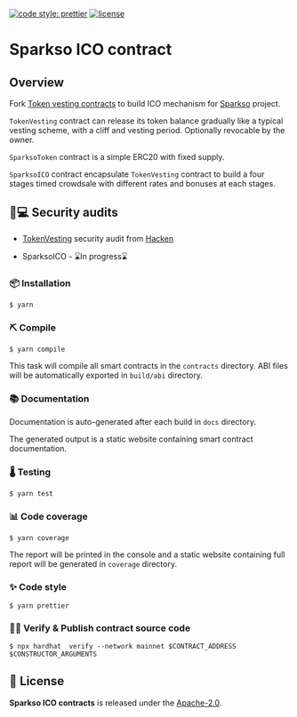 [![code style: prettier](https://img.shields.io/badge/code_style-prettier-ff69b4.svg)](https://github.com/prettier/prettier)
[![license](https://img.shields.io/badge/License-Apache%202.0-blue.svg)](https://opensource.org/licenses/Apache-2.0)

# Sparkso ICO contract

## Overview

Fork [Token vesting contracts](https://github.com/abdelhamidbakhta/token-vesting-contracts/) to build ICO mechanism for [Sparkso]() project.

`TokenVesting` contract can release its token balance gradually like a typical vesting scheme, with a cliff and vesting period.
Optionally revocable by the owner.

`SparksoToken` contract is a simple ERC20 with fixed supply.

`SparksoICO` contract encapsulate `TokenVesting` contract to build a four stages timed crowdsale with different rates and bonuses at each stages.

## 🔐💻 Security audits

- [TokenVesting](https://github.com/abdelhamidbakhta/token-vesting-contracts/blob/main/audits/hacken_audit_report.pdf) security audit from [Hacken](https://hacken.io)

- SparksoICO - ⌛In progress⌛

### 📦 Installation

```console
$ yarn
```

### ⛏️ Compile

```console
$ yarn compile
```

This task will compile all smart contracts in the `contracts` directory.
ABI files will be automatically exported in `build/abi` directory.

### 📚 Documentation

Documentation is auto-generated after each build in `docs` directory.

The generated output is a static website containing smart contract documentation.

### 🌡️ Testing

```console
$ yarn test
```

### 📊 Code coverage

```console
$ yarn coverage
```

The report will be printed in the console and a static website containing full report will be generated in `coverage` directory.

### ✨ Code style

```console
$ yarn prettier
```

### 🐱‍💻 Verify & Publish contract source code

```console
$ npx hardhat  verify --network mainnet $CONTRACT_ADDRESS $CONSTRUCTOR_ARGUMENTS
```

## 📄 License

**Sparkso ICO contracts** is released under the [Apache-2.0](LICENSE).